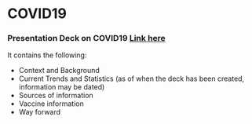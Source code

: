 # COVID19

### Presentation Deck on COVID19 [Link here](https://github.com/akshita001/COVID19/blob/main/docs/COVID_A_Perspective.pdf)

It contains the following: 
- Context and Background
- Current Trends and Statistics (as of when the deck has been created, information may be dated)
- Sources of information
- Vaccine information
- Way forward


